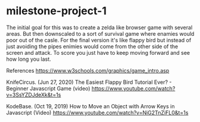 # milestone-project-1
The initial goal for this was to create a zelda like browser game with several areas. But then downscaled to a sort of survival game where enamies would poor out of the casle. For the final version it's like flappy bird but instead of just avoiding the pipes enimies would come from the other side of the screen and attack. To score you just have to keep moving forward and see how long you last.

References
https://www.w3schools.com/graphics/game_intro.asp

KnifeCircus. (Jun 27, 2020) The Easiest Flappy Bird Tutorial Ever? - Beginner Javascript Game (video)
https://www.youtube.com/watch?v=3SsYZDJdeXk&t=1s

KodeBase.  (Oct 19, 2019) How to Move an Object with Arrow Keys in Javascript (Video)
https://www.youtube.com/watch?v=NiG2TnZiFL0&t=1s
